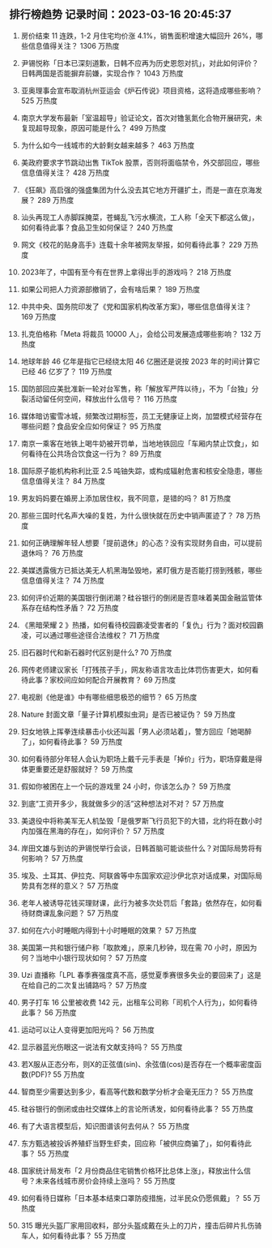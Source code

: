 
## 排行榜趋势 记录时间：2023-03-16 20:45:37
  
  1. 房价结束 11 连跌，1-2 月住宅均价涨 4.1%，销售面积增速大幅回升 26%，哪些信息值得关注？ 1306 万热度
    
  2. 尹锡悦称「日本已深刻道歉，日韩不应再为历史恩怨对抗」，对此如何评价？日韩两国是否能摒弃前嫌，实现合作？ 1043 万热度
    
  3. 亚奥理事会宣布取消杭州亚运会《炉石传说》项目资格，这将造成哪些影响？ 525 万热度
    
  4. 南京大学发布最新「室温超导」验证论文，首次对镥氢氮化合物开展研究，未复现超导现象，原因可能是什么？ 499 万热度
    
  5. 为什么如今一线城市的大龄剩女越来越多？ 463 万热度
    
  6. 美政府要求字节跳动出售 TikTok 股票，否则将面临禁令，外交部回应，哪些信息值得关注？ 428 万热度
    
  7. 《狂飙》高启强的强盛集团为什么没去其它地方开疆扩土，而是一直在京海发展？ 289 万热度
    
  8. 汕头再现工人赤脚踩腌菜，苍蝇乱飞污水横流，工人称「全天下都这么做」，如何看待此事？食品卫生如何保证？ 240 万热度
    
  9. 网文《校花的贴身高手》连载十余年被网友举报，如何看待此事？ 229 万热度
    
  10. 2023年了，中国有至今有在世界上拿得出手的游戏吗？ 218 万热度
    
  11. 如果公司把人力资源部撤销了，会有啥后果？ 189 万热度
    
  12. 中共中央、国务院印发了《党和国家机构改革方案》，哪些信息值得关注？ 169 万热度
    
  13. 扎克伯格称「Meta 将裁员 10000 人」，会给公司发展造成哪些影响？ 132 万热度
    
  14. 地球年龄 46 亿年是指它已经绕太阳 46 亿圈还是说按 2023 年的时间计算它已经 46 亿岁了？ 119 万热度
    
  15. 国防部回应美批准新一轮对台军售，称「解放军严阵以待」，不为「台独」分裂活动留任何空间，释放出什么信号？ 116 万热度
    
  16. 媒体暗访蜜雪冰城，频繁改过期标签，员工无健康证上岗，加盟模式经营存在哪些问题？食品安全应如何保证？ 95 万热度
    
  17. 南京一乘客在地铁上喝牛奶被开罚单，当地地铁回应「车厢内禁止饮食」，如何看待在公共场合饮食这一行为？ 89 万热度
    
  18. 国际原子能机构称利比亚 2.5 吨铀失踪，或构成辐射危害和核安全隐患，哪些信息值得关注？ 84 万热度
    
  19. 男友妈妈要在婚房上添加居住权，我不同意，是错的吗？ 81 万热度
    
  20. 那些三国时代名声大噪的复姓，为什么很快就在历史中销声匿迹了？ 78 万热度
    
  21. 如何正确理解年轻人想要「提前退休」的心态？没有实现财务自由，可以提前退休吗？ 76 万热度
    
  22. 美媒透露俄方已抵达美无人机黑海坠毁地，紧盯俄方是否能打捞到残骸，哪些信息值得关注？ 74 万热度
    
  23. 如何评价近期的美国银行倒闭潮？硅谷银行的倒闭是否意味着美国金融监管体系存在结构性矛盾？ 72 万热度
    
  24. 《黑暗荣耀 2 》热播，如何看待校园霸凌受害者的「复仇」行为？面对校园霸凌，可以通过哪些途径合法维权？ 71 万热度
    
  25. 旧石器时代和新石器时代区别是什么? 70 万热度
    
  26. 网传老师建议家长「打残孩子手」，网友称语言攻击比体罚伤害更大，如何看待此事？家校间应如何配合开展教育？ 69 万热度
    
  27. 电视剧《他是谁》中有哪些细思极恐的细节？ 65 万热度
    
  28. Nature 封面文章「量子计算机模拟虫洞」是否已被证伪？ 59 万热度
    
  29. 妇女地铁上挥拳连续暴击小伙还叫嚣「男人必须站着」，警方回应「她喝醉了」，如何看待此事？ 59 万热度
    
  30. 如何看待部分年轻人会认为职场上戴千元手表是「掉价」行为，职场穿戴是得体更重要还是舒服就好？ 59 万热度
    
  31. 假如你被困在上一个玩的游戏里 24 小时，你该怎么办？ 59 万热度
    
  32. 到底“工资开多少，我就做多少的活”这种想法对不对？ 57 万热度
    
  33. 美退役中将称美军无人机坠毁「是俄罗斯飞行员犯下的大错，北约将在数小时内加强在黑海的存在」，如何评价？ 57 万热度
    
  34. 岸田文雄与到访的尹锡悦举行会谈，日韩首脑可能谈些什么？对国际局势将有何影响？ 57 万热度
    
  35. 埃及、土耳其、伊拉克、阿联酋等中东国家欢迎沙伊北京对话成果，对国际局势具有怎样的意义？ 57 万热度
    
  36. 老年人被诱导花钱买理财课，此行为被多次处罚后「套路」依然存在，如何看待财商课乱象问题？ 57 万热度
    
  37. 如何在六小时睡眠内得到十小时睡眠的效果？ 57 万热度
    
  38. 美国第一共和银行储户称「取款难」，原来几秒钟，现在需 70 小时，原因为何？当地中小银行现状如何？ 57 万热度
    
  39. Uzi 直播称「LPL 春季赛强度真不高，感觉夏季赛很多失业的要回来了」这是在给自己的二次复出铺路吗？ 57 万热度
    
  40. 男子打车 16 公里被收费 142 元，出租车公司称「司机个人行为」，如何看待此事？ 56 万热度
    
  41. 运动可以让人变得更加阳光吗？ 56 万热度
    
  42. 显示器蓝光伤眼这一说法有文献支持吗？ 55 万热度
    
  43. 若X服从正态分布，则X的正弦值(sin)、余弦值(cos)是否存在一个概率密度函数(PDF)? 55 万热度
    
  44. 智商至少需要达到多少，看高等代数和数学分析才会毫无压力？ 55 万热度
    
  45. 硅谷银行的倒闭或由社交媒体上的言论所诱发，如何看待此事？ 55 万热度
    
  46. 有了大语言模型后，知识图谱该何去何从？ 55 万热度
    
  47. 东方甄选被投诉养殖虾当野生虾卖，回应称「被供应商骗了」，如何看待此事？ 55 万热度
    
  48. 国家统计局发布「2 月份商品住宅销售价格环比总体上涨」，释放出什么信号？未来各线城市房价会持续上涨吗？ 55 万热度
    
  49. 如何看待日媒称「日本基本结束口罩防疫措施，过半民众仍愿佩戴」？ 55 万热度
    
  50. 315 曝光头盔厂家用回收料，部分头盔成戴在头上的刀片，撞击后碎片扎伤骑车人，如何看待此事？ 55 万热度
    